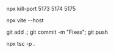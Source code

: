 npx kill-port 5173 5174 5175

npx vite --host

git add .; git commit -m "Fixes"; git push

npx tsc -p .